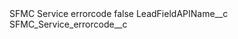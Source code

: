<?xml version="1.0" encoding="UTF-8"?>
<CustomMetadata xmlns="http://soap.sforce.com/2006/04/metadata" xmlns:xsi="http://www.w3.org/2001/XMLSchema-instance" xmlns:xsd="http://www.w3.org/2001/XMLSchema">
    <label>SFMC Service errorcode</label>
    <protected>false</protected>
    <values>
        <field>LeadFieldAPIName__c</field>
        <value xsi:type="xsd:string">SFMC_Service_errorcode__c</value>
    </values>
</CustomMetadata>
